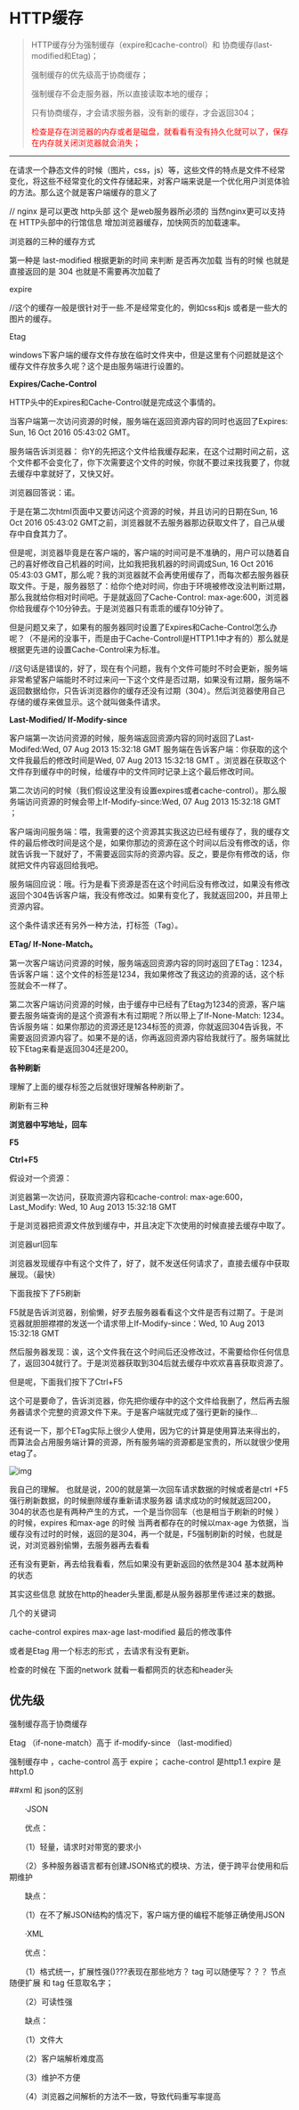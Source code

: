 # HTTP缓存

> HTTP缓存分为强制缓存（expire和cache-control）和 协商缓存(last-modified和Etag)；
>
> 强制缓存的优先级高于协商缓存；
>
> 强制缓存不会走服务器，所以直接读取本地的缓存；
>
> 只有协商缓存，才会请求服务器，没有新的缓存，才会返回304；
>
> <font color=red>检查是存在浏览器的内存或者是磁盘，就看看有没有持久化就可以了，保存在内存就关闭浏览器就会消失；</font>

****



在请求一个静态文件的时候（图片，css，js）等，这些文件的特点是文件不经常变化，将这些不经常变化的文件存储起来，对客户端来说是一个优化用户浏览体验的方法。那么这个就是客户端缓存的意义了

// nginx 是可以更改 http头部 这个 是web服务器所必须的 当然nginx更可以支持在 HTTP头部中的行馆信息 增加浏览器缓存，加快网页的加载速率。

浏览器的三种的缓存方式 

第一种是 last-modified 根据更新的时间 来判断 是否再次加载  当有的时候 也就是  直接返回的是 304 也就是不需要再次加载了 

expire 

//这个的缓存一般是很针对于一些.不是经常变化的，例如css和js 或者是一些大的图片的缓存。

Etag

windows下客户端的缓存文件存放在临时文件夹中，但是这里有个问题就是这个缓存文件存放多久呢？这个是由服务端进行设置的。

**Expires/Cache-Control**

HTTP头中的Expires和Cache-Control就是完成这个事情的。

当客户端第一次访问资源的时候，服务端在返回资源内容的同时也返回了Expires: Sun, 16 Oct 2016 05:43:02 GMT。

服务端告诉浏览器： 你Y的先把这个文件给我缓存起来，在这个过期时间之前，这个文件都不会变化了，你下次需要这个文件的时候，你就不要过来找我要了，你就去缓存中拿就好了，又快又好。

浏览器回答说：诺。

 

于是在第二次html页面中又要访问这个资源的时候，并且访问的日期在Sun, 16 Oct 2016 05:43:02 GMT之前，浏览器就不去服务器那边获取文件了，自己从缓存中自食其力了。

 

但是呢，浏览器毕竟是在客户端的，客户端的时间可是不准确的，用户可以随着自己的喜好修改自己机器的时间，比如我把我机器的时间调成Sun, 16 Oct 2016 05:43:03 GMT，那么呢？我的浏览器就不会再使用缓存了，而每次都去服务器获取文件。于是，服务器怒了：给你个绝对时间，你由于环境被修改没法判断过期，那么我就给你相对时间吧。于是就返回了Cache-Control: max-age:600，浏览器你给我缓存个10分钟去。于是浏览器只有乖乖的缓存10分钟了。

 

但是问题又来了，如果有的服务器同时设置了Expires和Cache-Control怎么办呢？（不是闲的没事干，而是由于Cache-Controll是HTTP1.1中才有的）那么就是根据更先进的设置Cache-Control来为标准。



//这句话是错误的，好了，现在有个问题，我有个文件可能时不时会更新，服务端非常希望客户端能时不时过来问一下这个文件是否过期，如果没有过期，服务端不返回数据给你，只告诉浏览器你的缓存还没有过期（304）。然后浏览器使用自己存储的缓存来做显示。这个就叫做条件请求。

**Last-Modified/ If-Modify-since**

客户端第一次访问资源的时候，服务端返回资源内容的同时返回了Last-Modifed:Wed, 07 Aug 2013 15:32:18 GMT 服务端在告诉客户端：你获取的这个文件我最后的修改时间是Wed, 07 Aug 2013 15:32:18 GMT 。浏览器在获取这个文件存到缓存中的时候，给缓存中的文件同时记录上这个最后修改时间。

 

第二次访问的时候（我们假设这里没有设置expires或者cache-control）。那么服务端访问资源的时候会带上If-Modify-since:Wed, 07 Aug 2013 15:32:18 GMT ；

 

客户端询问服务端：喂，我需要的这个资源其实我这边已经有缓存了，我的缓存文件的最后修改时间是这个是，如果你那边的资源在这个时间以后没有修改的话，你就告诉我一下就好了，不需要返回实际的资源内容。反之，要是你有修改的话，你就把文件内容返回给我吧。

服务端回应说：哦。行为是看下资源是否在这个时间后没有修改过，如果没有修改返回个304告诉客户端，我没有修改过。如果有变化了，我就返回200，并且带上资源内容。

 

这个条件请求还有另外一种方法，打标签（Tag）。

**ETag/ If-None-Match。**

第一次客户端访问资源的时候，服务端返回资源内容的同时返回了ETag：1234，告诉客户端：这个文件的标签是1234，我如果修改了我这边的资源的话，这个标签就会不一样了。

第二次客户端访问资源的时候，由于缓存中已经有了Etag为1234的资源，客户端要去服务端查询的是这个资源有木有过期呢？所以带上了If-None-Match: 1234。告诉服务端：如果你那边的资源还是1234标签的资源，你就返回304告诉我，不需要返回资源内容了。如果不是的话，你再返回资源内容给我就行了。服务端就比较下Etag来看是返回304还是200。





**各种刷新**

理解了上面的缓存标签之后就很好理解各种刷新了。

刷新有三种

**浏览器中写地址，回车**

**F5**

**Ctrl+F5**

 

假设对一个资源：

浏览器第一次访问，获取资源内容和cache-control: max-age:600，Last_Modify: Wed, 10 Aug 2013 15:32:18 GMT

于是浏览器把资源文件放到缓存中，并且决定下次使用的时候直接去缓存中取了。

 

浏览器url回车

浏览器发现缓存中有这个文件了，好了，就不发送任何请求了，直接去缓存中获取展现。（最快）

 

下面我按下了F5刷新

F5就是告诉浏览器，别偷懒，好歹去服务器看看这个文件是否有过期了。于是浏览器就胆胆襟襟的发送一个请求带上If-Modify-since：Wed, 10 Aug 2013 15:32:18 GMT

然后服务器发现：诶，这个文件我在这个时间后还没修改过，不需要给你任何信息了，返回304就行了。于是浏览器获取到304后就去缓存中欢欢喜喜获取资源了。

 

但是呢，下面我们按下了Ctrl+F5

这个可是要命了，告诉浏览器，你先把你缓存中的这个文件给我删了，然后再去服务器请求个完整的资源文件下来。于是客户端就完成了强行更新的操作...

 

还有说一下，那个ETag实际上很少人使用，因为它的计算是使用算法来得出的，而算法会占用服务端计算的资源，所有服务端的资源都是宝贵的，所以就很少使用etag了。

![img](浏览器的缓存.assets/clipboard.png)

我自己的理解。 也就是说，200的就是第一次回车请求数据的时候或者是ctrl +F5 强行刷新数据，的时候删除缓存重新请求服务器 请求成功的时候就返回200，304的状态也是有两种产生的方式，一个是当你回车（也是相当于刷新的时候 ）的时候，expires 和max-age 的时候 当两者都存在的时候以max-age 为依据，当缓存没有过时的时候，返回的是304，再一个就是，F5强制刷新的时候，也就是说，对浏览器别偷懒，去服务器再去看看

还有没有更新，再去给我看看，然后如果没有更新返回的依然是304 基本就两种的状态

其实这些信息 就放在http的header头里面,都是从服务器那里传递过来的数据。

几个的关键词

cache-control   expires  max-age last-modified  最后的修改事件

或者是Etag 用一个标志的形式  ，去请求有没有更新。

检查的时候在 下面的network 就看一看都网页的状态和header头





## 优先级

强制缓存高于协商缓存

Etag （if-none-match）高于 if-modify-since （last-modified）

强制缓存中 ，cache-control 高于 expire； cache-control 是http1.1 expire 是http1.0 







##xml 和 json的区别

　　·JSON

　　优点：

　　（1）轻量，请求时对带宽的要求小

　　（2）多种服务器语言都有创建JSON格式的模块、方法，便于跨平台使用和后期维护

　　缺点：

　　（1）在不了解JSON结构的情况下，客户端方便的编程不能够正确使用JSON

　　·XML

　　优点：

　　（1）格式统一，扩展性强()???表现在那些地方？  tag 可以随便写？？？ 节点随便扩展  和 tag 任意取名字；



　　（2）可读性强

　　缺点：

　　（1）文件大

　　（2）客户端解析难度高

　　（3）维护不方便

　　（4）浏览器之间解析的方法不一致，导致代码重写率提高

 
